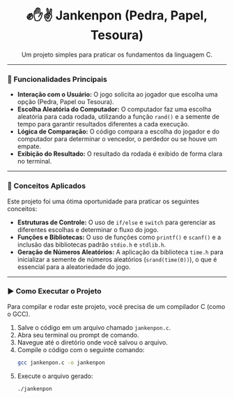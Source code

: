 <h1 align="center">✊✋✌️ Jankenpon (Pedra, Papel, Tesoura)</h1>

<p align="center">
  Um projeto simples para praticar os fundamentos da linguagem C.
</p>

---

### 🚀 Funcionalidades Principais

* **Interação com o Usuário:** O jogo solicita ao jogador que escolha uma opção (Pedra, Papel ou Tesoura).
* **Escolha Aleatória do Computador:** O computador faz uma escolha aleatória para cada rodada, utilizando a função `rand()` e a semente de tempo para garantir resultados diferentes a cada execução.
* **Lógica de Comparação:** O código compara a escolha do jogador e do computador para determinar o vencedor, o perdedor ou se houve um empate.
* **Exibição do Resultado:** O resultado da rodada é exibido de forma clara no terminal.

---

### 🧠 Conceitos Aplicados

Este projeto foi uma ótima oportunidade para praticar os seguintes conceitos:

* **Estruturas de Controle:** O uso de `if/else` e `switch` para gerenciar as diferentes escolhas e determinar o fluxo do jogo.
* **Funções e Bibliotecas:** O uso de funções como `printf()` e `scanf()` e a inclusão das bibliotecas padrão `stdio.h` e `stdlib.h`.
* **Geração de Números Aleatórios:** A aplicação da biblioteca `time.h` para inicializar a semente de números aleatórios (`srand(time(0))`), o que é essencial para a aleatoriedade do jogo.

---

### ▶️ Como Executar o Projeto

Para compilar e rodar este projeto, você precisa de um compilador C (como o GCC).

1.  Salve o código em um arquivo chamado `jankenpon.c`.
2.  Abra seu terminal ou prompt de comando.
3.  Navegue até o diretório onde você salvou o arquivo.
4.  Compile o código com o seguinte comando:
    ```bash
    gcc jankenpon.c -o jankenpon
    ```
5.  Execute o arquivo gerado:
    ```bash
    ./jankenpon
    ```